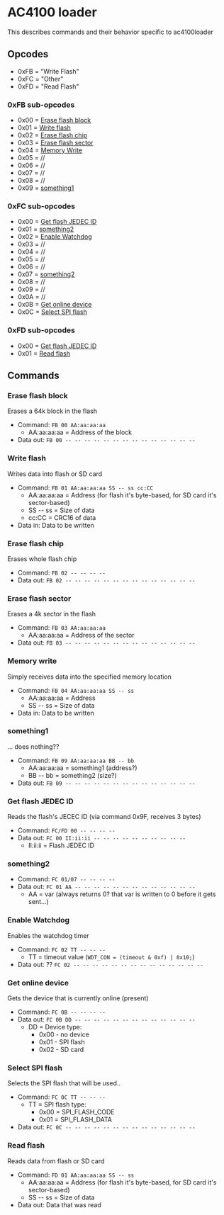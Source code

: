 # AC4100 loader

This describes commands and their behavior specific to ac4100loader

## Opcodes

- 0xFB = "Write Flash"
- 0xFC = "Other"
- 0xFD = "Read Flash"

### 0xFB sub-opcodes

- 0x00 = [Erase flash block](#erase-flash-block)
- 0x01 = [Write flash](#write-flash)
- 0x02 = [Erase flash chip](#erase-flash-chip)
- 0x03 = [Erase flash sector](#erase-flash-sector)
- 0x04 = [Memory Write](#memory-write)
- 0x05 = //
- 0x06 = //
- 0x07 = //
- 0x08 = //
- 0x09 = [something1](#something1)

### 0xFC sub-opcodes

- 0x00 = [Get flash JEDEC ID](#get-flash-jedec-id)
- 0x01 = [something2](#something2)
- 0x02 = [Enable Watchdog](#enable-watchdog)
- 0x03 = //
- 0x04 = //
- 0x05 = //
- 0x06 = //
- 0x07 = [something2](#something2)
- 0x08 = //
- 0x09 = //
- 0x0A = //
- 0x0B = [Get online device](#get-online-device)
- 0x0C = [Select SPI flash](#select-spi-flash)

### 0xFD sub-opcodes

- 0x00 = [Get flash JEDEC ID](#get-flash-jedec-id)
- 0x01 = [Read flash](#read-flash)

## Commands

### Erase flash block

Erases a 64k block in the flash

- Command: `FB 00 AA:aa:aa:aa`
  * AA:aa:aa:aa = Address of the block
- Data out: `FB 00 -- -- -- -- -- -- -- -- -- -- -- -- -- --`

### Write flash

Writes data into flash or SD card

- Command: `FB 01 AA:aa:aa:aa SS -- ss cc:CC`
  * AA:aa:aa:aa = Address (for flash it's byte-based, for SD card it's sector-based)
  * SS -- ss = Size of data
  * cc:CC = CRC16 of data
- Data in: Data to be written

### Erase flash chip

Erases whole flash chip

- Command: `FB 02 -- -- -- --`
- Data out: `FB 02 -- -- -- -- -- -- -- -- -- -- -- -- -- --`

### Erase flash sector

Erases a 4k sector in the flash

- Command: `FB 03 AA:aa:aa:aa`
  * AA:aa:aa:aa = Address of the sector
- Data out: `FB 03 -- -- -- -- -- -- -- -- -- -- -- -- -- --`

### Memory write

Simply receives data into the specified memory location

- Command: `FB 04 AA:aa:aa:aa SS -- ss`
  * AA:aa:aa:aa = Address
  * SS -- ss = Size of data
- Data in: Data to be written

### something1

... does nothing??

- Command: `FB 09 AA:aa:aa:aa BB -- bb`
  * AA:aa:aa:aa = something1 (address?)
  * BB -- bb = something2 (size?)
- Data out: `FB 09 -- -- -- -- -- -- -- -- -- -- -- -- -- --`

### Get flash JEDEC ID

Reads the flash's JECEC ID (via command 0x9F, receives 3 bytes)

- Command: `FC/FD 00 -- -- -- --`
- Data out: `FC 00 II:ii:ii -- -- -- -- -- -- -- -- -- --`
  * II:ii:ii = Flash JEDEC ID

### something2

- Command: `FC 01/07 -- -- -- --`
- Data out: `FC 01 AA -- -- -- -- -- -- -- -- -- -- -- -- --`
  * AA = var (always returns 0? that var is written to 0 before it gets sent...)

### Enable Watchdog

Enables the watchdog timer

- Command: `FC 02 TT -- -- --`
  * TT = timeout value (`WDT_CON = (timeout & 0xf) | 0x10;`)
- Data out: ?? `FC 02 -- -- -- -- -- -- -- -- -- -- -- -- -- --`

### Get online device

Gets the device that is currently online (present)

- Command: `FC 0B -- -- -- --`
- Data out: `FC 0B DD -- -- -- -- -- -- -- -- -- -- -- -- --`
  * DD = Device type:
    * 0x00 - no device
    * 0x01 - SPI flash
    * 0x02 - SD card

### Select SPI flash

Selects the SPI flash that will be used..

- Command: `FC 0C TT -- -- --`
  * TT = SPI flash type:
    * 0x00 = SPI_FLASH_CODE
    * 0x01 = SPI_FLASH_DATA
- Data out: `FC 0C -- -- -- -- -- -- -- -- -- -- -- -- -- --`

### Read flash

Reads data from flash or SD card

- Command: `FD 01 AA:aa:aa:aa SS -- ss`
  * AA:aa:aa:aa = Address (for flash it's byte-based, for SD card it's sector-based)
  * SS -- ss = Size of data
- Data out: Data that was read
